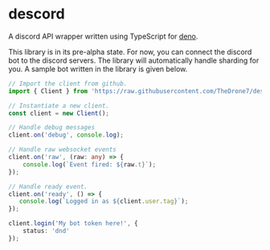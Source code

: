 # descord
A discord API wrapper written using TypeScript for [deno](https://deno.land).

This library is in its pre-alpha state. For now, you can connect the discord bot to the discord servers. The library will automatically handle sharding for you. A sample bot written in the library is given below.

```typescript
// Import the client from github.
import { Client } from 'https://raw.githubusercontent.com/TheDrone7/descord/master/mod.ts';

// Instantiate a new client.
const client = new Client();

// Handle debug messages
client.on('debug', console.log);

// Handle raw websocket events
client.on('raw', (raw: any) => {
	console.log(`Event fired: ${raw.t}`);
});

// Handle ready event.
client.on('ready', () => {
   console.log(`Logged in as ${client.user.tag}`);
});

client.login('My bot token here!', {
    status: 'dnd'
});
```

